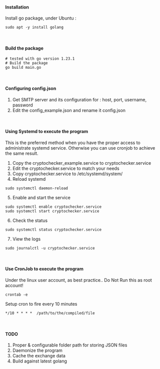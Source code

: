 #### Installation

Install go package, under Ubuntu :
```
sudo apt -y install golang
```

&nbsp;
&nbsp;

 
#### Build the package
```
# tested with go version 1.23.1
# Build the package
go build main.go
```
&nbsp;
&nbsp;

#### Configuring config.json

1. Get SMTP server and its configuration for : host, port, username, password
2. Edit the config_example.json and rename it config.json

&nbsp;
&nbsp;

#### Using Systemd to execute the program
This is the preferred method when you have the proper access to administrate systemd service. Otherwise you can use cronjob to achieve the same result.

1. Copy the cryptochecker_example.service to cryptochecker.service
2. Edit the cryptochecker.service to match your needs
3. Copy cryptochecker.service to /etc/systemd/system/
4. Reload systemd
```
sudo systemctl daemon-reload
```
5. Enable and start the service
```
sudo systemctl enable cryptochecker.service
sudo systemctl start cryptochecker.service
```
6. Check the status
```
sudo systemctl status cryptochecker.service
```
7. View the logs
```
sudo journalctl -u cryptochecker.service
```
&nbsp;
&nbsp;

#### Use CronJob to execute the program

Under the linux user account, as best practice.. Do Not Run this as root account!
```
crontab -e
```

Setup cron to fire every 10 minutes
```
*/10 * * * *  /path/to/the/compiled/file
```
&nbsp;
&nbsp;
#### TODO
1. Proper & configurable folder path for storing JSON files
2. Daemonize the program
3. Cache the exchange data
4. Build against latest golang

